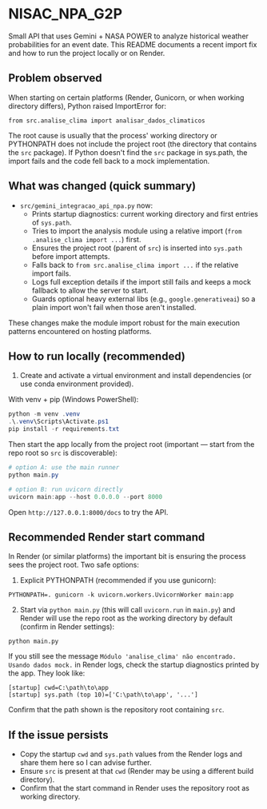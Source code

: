 # NISAC_NPA_G2P

Small API that uses Gemini + NASA POWER to analyze historical weather probabilities for an event date. This README documents a recent import fix and how to run the project locally or on Render.

## Problem observed
When starting on certain platforms (Render, Gunicorn, or when working directory differs), Python raised ImportError for:

    from src.analise_clima import analisar_dados_climaticos

The root cause is usually that the process' working directory or PYTHONPATH does not include the project root (the directory that contains the `src` package). If Python doesn't find the `src` package in sys.path, the import fails and the code fell back to a mock implementation.

## What was changed (quick summary)
- `src/gemini_integracao_api_npa.py` now:
  - Prints startup diagnostics: current working directory and first entries of `sys.path`.
  - Tries to import the analysis module using a relative import (`from .analise_clima import ...`) first.
  - Ensures the project root (parent of `src`) is inserted into `sys.path` before import attempts.
  - Falls back to `from src.analise_clima import ...` if the relative import fails.
  - Logs full exception details if the import still fails and keeps a mock fallback to allow the server to start.
  - Guards optional heavy external libs (e.g., `google.generativeai`) so a plain import won't fail when those aren't installed.

These changes make the module import robust for the main execution patterns encountered on hosting platforms.

## How to run locally (recommended)
1. Create and activate a virtual environment and install dependencies (or use conda environment provided).

With venv + pip (Windows PowerShell):

```powershell
python -m venv .venv
.\.venv\Scripts\Activate.ps1
pip install -r requirements.txt
```

Then start the app locally from the project root (important — start from the repo root so `src` is discoverable):

```powershell
# option A: use the main runner
python main.py

# option B: run uvicorn directly
uvicorn main:app --host 0.0.0.0 --port 8000
```

Open `http://127.0.0.1:8000/docs` to try the API.

## Recommended Render start command
In Render (or similar platforms) the important bit is ensuring the process sees the project root. Two safe options:

1) Explicit PYTHONPATH (recommended if you use gunicorn):

```
PYTHONPATH=. gunicorn -k uvicorn.workers.UvicornWorker main:app
```

2) Start via `python main.py` (this will call `uvicorn.run` in `main.py`) and Render will use the repo root as the working directory by default (confirm in Render settings):

```
python main.py
```

If you still see the message `Módulo 'analise_clima' não encontrado. Usando dados mock.` in Render logs, check the startup diagnostics printed by the app. They look like:

```
[startup] cwd=C:\path\to\app
[startup] sys.path (top 10)=['C:\path\to\app', '...']
```

Confirm that the path shown is the repository root containing `src`.

## If the issue persists
- Copy the startup `cwd` and `sys.path` values from the Render logs and share them here so I can advise further.
- Ensure `src` is present at that `cwd` (Render may be using a different build directory).
- Confirm that the start command in Render uses the repository root as working directory.
